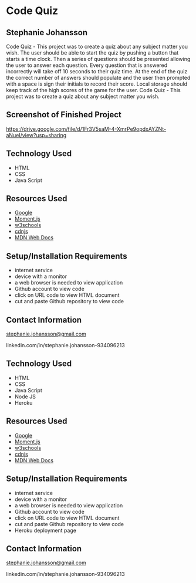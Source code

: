 # Code Quiz

## Stephanie Johansson

Code Quiz - This project was to create a quiz about any subject matter you wish.
The user should be able to start the quiz by pushing a button that starts a time clock. Then a series of questions should be presented allowing the user to answer each question. Every question that is answered incorrectly will take off 10 seconds to their quiz time. At the end of the quiz the correct number of answers should populate and the user then prompted with a space is sign their initials to record their score. Local storage should keep track of the high scores of the game for the user. 
Code Quiz - This project was to create a quiz about any subject matter you wish. 
## Screenshot of Finished Project


https://drive.google.com/file/d/1Fr3V5saM-4-XmrPe9opdxAYZNt-aNueI/view?usp=sharing


## Technology Used

- HTML
- CSS
- Java Script

## Resources Used

- [Google](https://google.com)
- [Moment.js](https://momentjs.com)
- [w3schools](https://w3schools.com)
- [cdnjs](https://cdnjs.com)
- [MDN Web Docs](https://developer.mozilla.org)

## Setup/Installation Requirements

- internet service
- device with a monitor
- a web browser is needed to view application
- Github account to view code
- click on URL code to view HTML document
- cut and paste Github repository to view code

## Contact Information

stephanie.johansson@gmail.com

linkedin.com/in/stephanie.johansson-934096213


## Technology Used

- HTML
- CSS
- Java Script
- Node JS
- Heroku

## Resources Used

- [Google](https://google.com)
- [Moment.js](https://momentjs.com)
- [w3schools](https://w3schools.com)
- [cdnjs](https://cdnjs.com)
- [MDN Web Docs](https://developer.mozilla.org)

## Setup/Installation Requirements

- internet service
- device with a monitor
- a web browser is needed to view application
- Github account to view code
- click on URL code to view HTML document
- cut and paste Github repository to view code
- Heroku deployment page

## Contact Information

stephanie.johansson@gmail.com

linkedin.com/in/stephanie.johansson-934096213